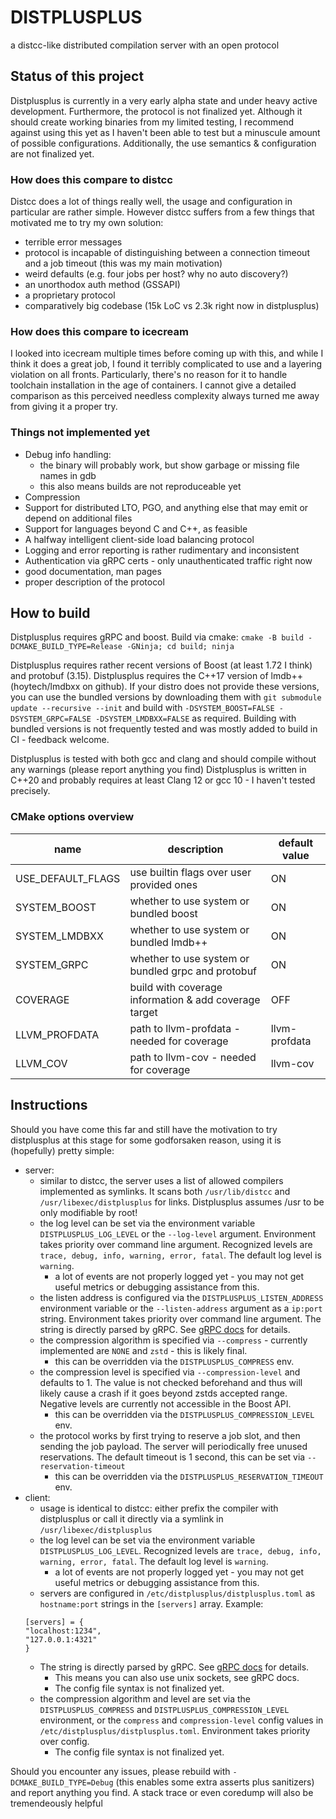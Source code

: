 # DISTPLUSPLUS
a distcc-like distributed compilation server with an open protocol

## Status of this project
Distplusplus is currently in a very early alpha state and under heavy active development. Furthermore, the protocol is not finalized yet.
Although it should create working binaries from my limited testing, I recommend against using this yet as I haven't been able to test but a minuscule amount of possible configurations.
Additionally, the use semantics & configuration are not finalized yet.

### How does this compare to distcc
Distcc does a lot of things really well, the usage and configuration in particular are rather simple.
However distcc suffers from a few things that motivated me to try my own solution:

- terrible error messages
- protocol is incapable of distinguishing between a connection timeout and a job timeout (this was my main motivation)
- weird defaults (e.g. four jobs per host? why no auto discovery?)
- an unorthodox auth method (GSSAPI)
- a proprietary protocol
- comparatively big codebase (15k LoC vs 2.3k right now in distplusplus)

### How does this compare to icecream
I looked into icecream multiple times before coming up with this, and while I think it does a great job, I found it terribly complicated to use and a layering violation on all fronts. Particularly, there's no reason for it to handle toolchain installation in the age of containers.
I cannot give a detailed comparison as this perceived needless complexity always turned me away from giving it a proper try.

### Things not implemented yet
- Debug info handling:
    - the binary will probably work, but show garbage or missing file names in gdb
    - this also means builds are not reproduceable yet
- Compression
- Support for distributed LTO, PGO, and anything else that may emit or depend on additional files
- Support for languages beyond C and C++, as feasible
- A halfway intelligent client-side load balancing protocol
- Logging and error reporting is rather rudimentary and inconsistent
- Authentication via gRPC certs - only unauthenticated traffic right now
- good documentation, man pages
- proper description of the protocol

## How to build
Distplusplus requires gRPC and boost. Build via cmake:
`cmake -B build -DCMAKE_BUILD_TYPE=Release -GNinja; cd build; ninja`

Distplusplus requires rather recent versions of Boost (at least 1.72 I think) and protobuf (3.15).
Distplusplus requires the C++17 version of lmdb++ (hoytech/lmdbxx on github).
If your distro does not provide these versions, you can use the bundled versions by downloading them with `git submodule update --recursive --init` and build with `-DSYSTEM_BOOST=FALSE -DSYSTEM_GRPC=FALSE -DSYSTEM_LMDBXX=FALSE` as required.
Building with bundled versions is not frequently tested and was mostly added to build in CI - feedback welcome.

Distplusplus is tested with both gcc and clang and should compile without any warnings (please report anything you find)
Distplusplus is written in C++20 and probably requires at least Clang 12 or gcc 10 - I haven't tested precisely.

### CMake options overview

| name              | description                                           | default value |
|-------------------|-------------------------------------------------------|---------------|
| USE_DEFAULT_FLAGS | use builtin flags over user provided ones             | ON            |
| SYSTEM_BOOST      | whether to use system or bundled boost                | ON            |
| SYSTEM_LMDBXX     | whether to use system or bundled lmdb++               | ON            |
| SYSTEM_GRPC       | whether to use system or bundled grpc and protobuf    | ON            |
| COVERAGE          | build with coverage information & add coverage target | OFF           |
| LLVM_PROFDATA     | path to llvm-profdata - needed for coverage           | llvm-profdata |
| LLVM_COV          | path to llvm-cov - needed for coverage                | llvm-cov      |

## Instructions
Should you have come this far and still have the motivation to try distplusplus at this stage for some godforsaken reason, using it is (hopefully) pretty simple:

- server:
    - similar to distcc, the server uses a list of allowed compilers implemented as symlinks. It scans both `/usr/lib/distcc` and `/usr/libexec/distplusplus` for links. Distplusplus assumes /usr to be only modifiable by root!
    - the log level can be set via the environment variable `DISTPLUSPLUS_LOG_LEVEL` or the `--log-level` argument. Environment takes priority over command line argument. Recognized levels are `trace, debug, info, warning, error, fatal`. The default log level is `warning`.
        - a lot of events are not properly logged yet - you may not get useful metrics or debugging assistance from this.
    - the listen address is configured via the `DISTPLUSPLUS_LISTEN_ADDRESS` environment variable or the `--listen-address` argument as a `ip:port` string. Environment takes priority over command line argument.
        The string is directly parsed by gRPC. See [gRPC docs](https://grpc.github.io/grpc/cpp/md_doc_naming.html) for details.
    - the compression algorithm is specified via `--compress` - currently implemented are `NONE` and `zstd` - this is likely final.
        - this can be overridden via the `DISTPLUSPLUS_COMPRESS` env.
    - the compression level is specified via `--compression-level` and defaults to 1. The value is not checked beforehand and thus will likely cause a crash if it goes beyond zstds accepted range. Negative levels are currently not accessible in the Boost API.
        - this can be overridden via the `DISTPLUSPLUS_COMPRESSION_LEVEL` env.
    - the protocol works by first trying to reserve a job slot, and then sending the job payload. The server will periodically free unused reservations. The default timeout is 1 second, this can be set via `--reservation-timeout`
        - this can be overridden via the `DISTPLUSPLUS_RESERVATION_TIMEOUT` env.
- client:
    - usage is identical to distcc: either prefix the compiler with distplusplus or call it directly via a symlink in `/usr/libexec/distplusplus`
    - the log level can be set via the environment variable `DISTPLUSPLUS_LOG_LEVEL`. Recognized levels are `trace, debug, info, warning, error, fatal`. The default log level is `warning`.
        - a lot of events are not properly logged yet - you may not get useful metrics or debugging assistance from this.
    - servers are configured in `/etc/distplusplus/distplusplus.toml` as `hostname:port` strings in the `[servers]` array. Example:
    ```
    [servers] = {
    "localhost:1234",
    "127.0.0.1:4321"
    }
    ```
    - The string is directly parsed by gRPC. See [gRPC docs](https://grpc.github.io/grpc/cpp/md_doc_naming.html) for details.
        - This means you can also use unix sockets, see gRPC docs.
        - The config file syntax is not finalized yet.
    - the compression algorithm and level are set via the `DISTPLUSPLUS_COMPRESS` and `DISTPLUSPLUS_COMPRESSION_LEVEL` environment, or the `compress` and `compression-level` config values in `/etc/distplusplus/distplusplus.toml`. Environment takes priority over config.
        - The config file syntax is not finalized yet.

Should you encounter any issues, please rebuild with `-DCMAKE_BUILD_TYPE=Debug` (this enables some extra asserts plus sanitizers) and report anything you find. A stack trace or even coredump will also be tremendeously helpful
